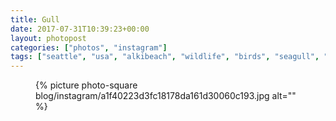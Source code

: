 ```yaml
---
title: Gull
date: 2017-07-31T10:39:23+00:00
layout: photopost
categories: ["photos", "instagram"]
tags: ["seattle", "usa", "alkibeach", "wildlife", "birds", "seagull", "beach", "sand", "sea", "waves"]
---
```


<figure class="photo photo--square">
  {% picture photo-square blog/instagram/a1f40223d3fc18178da161d30060c193.jpg alt="" %}
</figure>


